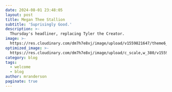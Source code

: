 ```yaml
---
date: 2024-08-01 23:48:05
layout: post
title: Megan Thee Stallion
subtitle: 'Suprisingly Good.'
description: >-
  Thursday's headliner, replacing Tyler the Creator.
image: >-
  https://res.cloudinary.com/dm7h7e8xj/image/upload/v1559821647/theme6_qeeojf.jpg
optimized_image: >-
  https://res.cloudinary.com/dm7h7e8xj/image/upload/c_scale,w_380/v1559821647/theme6_qeeojf.jpg
category: blog
tags:
  - welcome
  - blog
author: mranderson
paginate: true
---
```

